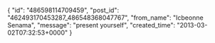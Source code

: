  {
   "id": "486598114709459",
   "post_id": "462493170453287_486548368047767",
   "from_name": "Icbeonne Senama",
   "message": "present yourself",
   "created_time": "2013-03-02T07:32:53+0000"
 }
